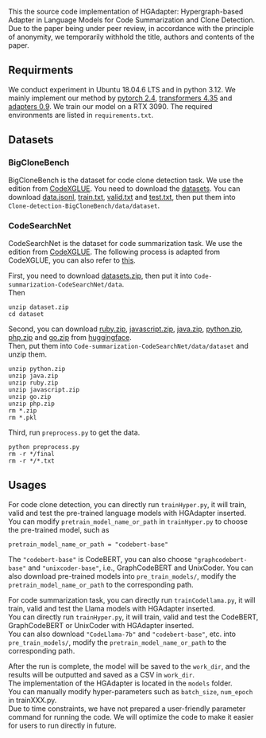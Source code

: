 This the source code implementation of HGAdapter: Hypergraph-based Adapter in Language Models for Code Summarization and Clone Detection.  
Due to the paper being under peer review, in accordance with the principle of anonymity, we temporarily withhold the title, authors and contents of the paper.
## Requirments
We conduct experiment in Ubuntu 18.04.6 LTS and in python 3.12. 
We mainly implement our method by [pytorch 2.4](https://pytorch.org/docs/stable/index.html), [transformers 4.35](https://huggingface.co/docs/transformers) and [adapters 0.9](https://docs.adapterhub.ml/). 
We train our model on a RTX 3090. 
The required environments are listed in `requirements.txt`.

## Datasets
### BigCloneBench
BigCloneBench is the dataset for code clone detection task. 
We use the edition from [CodeXGLUE](https://github.com/microsoft/CodeXGLUE). 
You need to download the [datasets](https://github.com/microsoft/CodeXGLUE/tree/main/Code-Code/Clone-detection-BigCloneBench/dataset). 
You can download [data.jsonl](https://github.com/microsoft/CodeXGLUE/blob/main/Code-Code/Clone-detection-BigCloneBench/dataset/data.jsonl), [train.txt](https://github.com/microsoft/CodeXGLUE/blob/main/Code-Code/Clone-detection-BigCloneBench/dataset/train.txt), [valid.txt](https://github.com/microsoft/CodeXGLUE/blob/main/Code-Code/Clone-detection-BigCloneBench/dataset/valid.txt) and [test.txt](https://github.com/microsoft/CodeXGLUE/blob/main/Code-Code/Clone-detection-BigCloneBench/dataset/test.txt), then put them into `Clone-detection-BigCloneBench/data/dataset`. 

### CodeSearchNet
CodeSearchNet is the dataset for code summarization task. 
We use the edition from [CodeXGLUE](https://github.com/microsoft/CodeXGLUE). 
The following process is adapted from CodeXGLUE, you can also refer to [this](https://github.com/microsoft/CodeXGLUE/tree/main/Code-Text/code-to-text).  

First, you need to download [datasets.zip](https://github.com/microsoft/CodeXGLUE/blob/main/Code-Text/code-to-text/dataset.zip), then put it into `Code-summarization-CodeSearchNet/data`.  
Then
```
unzip dataset.zip
cd dataset
```  

Second, you can download [ruby.zip](https://huggingface.co/datasets/code-search-net/code_search_net/blob/main/data/ruby.zip), [javascript.zip](https://huggingface.co/datasets/code-search-net/code_search_net/blob/main/data/javascript.zip), [java.zip](https://huggingface.co/datasets/code-search-net/code_search_net/blob/main/data/java.zip), [python.zip](https://huggingface.co/datasets/code-search-net/code_search_net/blob/main/data/python.zip), [php.zip](https://huggingface.co/datasets/code-search-net/code_search_net/blob/main/data/php.zip) and [go.zip](https://huggingface.co/datasets/code-search-net/code_search_net/blob/main/data/go.zip) from [huggingface](https://huggingface.co/datasets/code-search-net/code_search_net/tree/main/data).  
Then, put them into `Code-summarization-CodeSearchNet/data/dataset` and unzip them. 
```
unzip python.zip
unzip java.zip
unzip ruby.zip
unzip javascript.zip
unzip go.zip
unzip php.zip
rm *.zip
rm *.pkl
```  

Third, run `preprocess.py` to get the data. 
```
python preprocess.py
rm -r */final
rm -r */*.txt
```

## Usages
For code clone detection, you can directly run `trainHyper.py`, it will train, valid and test the pre-trained language models with HGAdapter inserted. 
You can modify `pretrain_model_name_or_path` in `trainHyper.py` to choose the pre-trained model, such as 
```
pretrain_model_name_or_path = "codebert-base"
```
The `"codebert-base"` is CodeBERT, you can also choose `"graphcodebert-base"` and `"unixcoder-base"`, i.e., GraphCodeBERT and UnixCoder. 
You can also download pre-trained models into `pre_train_models/`, modify the `pretrain_model_name_or_path` to the corresponding path.  

For code summarization task, you can directly run `trainCodellama.py`, it will train, valid and test the Llama models with HGAdapter inserted.  
You can directly run `trainHyper.py`, it will train, valid and test the CodeBERT, GraphCodeBERT or UnixCoder with HGAdapter inserted.  
You can also download `"CodeLlama-7b"` and `"codebert-base"`, etc. into `pre_train_models/`, modify the `pretrain_model_name_or_path` to the corresponding path.  

After the run is complete, the model will be saved to the `work_dir`, and the results will be outputted and saved as a CSV in `work_dir`.  
The implementation of the HGAdapter is located in the `models` folder.  
You can manually modify hyper-parameters such as `batch_size`, `num_epoch` in trainXXX.py.  
Due to time constraints, we have not prepared a user-friendly parameter command for running the code. We will optimize the code to make it easier for users to run directly in future.  
